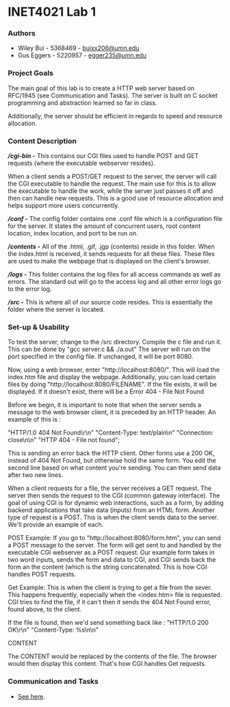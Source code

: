# INET4021 Lab 1

### Authors
- Wiley Bui - 5368469 - buixx206@umn.edu
- Gus Eggers - 5220957 - egger235@umn.edu

### Project Goals
The main goal of this lab is to create a HTTP web server based on RFC/1945 (see Communication and Tasks). The server is built on C socket programming and abstraction learned so far in class. 

Additionally, the server should be efficient in regards to speed and resource allocation. 

### Content Description
__*/cgi-bin -*__ This contains our CGI files used to handle POST and GET requests (where the executable webserver resides).

When a client sends a POST/GET request to the server, the server will call the CGI executable to handle the request. The main use for this is to allow the executable to handle the work, while the server just passes it off and then can handle new requests. This is a good use of resource allocation and helps support more users concurrently.

__*/conf -*__ The config folder contains one .conf file which is a configuration file for the server. It states the amount of concurrent users, root content location, index location, and port to be run on.

__*/contents -*__ All of the .html, .gif, .jgp (contents) reside in this folder. When the index.html is received, it sends requests for all these files. These files are used to make the webpage that is displayed on the client's browser. 

__*/logs -*__ This folder contains the log files for all access commands as well as errors. The standard out will go to the access log and all other error logs go to the error log.

__*/src -*__ This is where all of our source code resides. This is essentially the folder where the server is located.

### Set-up & Usability
To test the server, change to the /src directory. Compile the c file and run it. This can be done by "gcc server.c && ./a.out"
The server will run on the port specified in the config file. If unchanged, it will be port 8080. 

Now, using a web browser, enter "http://localhost:8080/". This will load the index.htm file and display the webpage.
Additionally, you can load certain files by doing "http://localhost:8080/FILENAME". If the file exists, it will be displayed. 
If it doesn't exist, there will be a Error 404 - File Not Found

Before we begin, it is important to note that when the server sends a message to the web browser client, it is preceded by an HTTP header. An example of this is :

   "HTTP/1.0 404 Not Found\r\n"
   "Content-Type: text/plain\n"
   "Connection: close\n\n"
   "HTTP 404 - File not found";

This is sending an error back the HTTP client. Other forms use a 200 OK, instead of 404 Not Found, but otherwise hold the same form. You edit the second line based on what content you're sending. You can then send data after two new lines.

When a client requests for a file, the server receives a GET request. The server then sends the request to the CGI (common gateway interface). The goal of using CGI is for dynamic web interactions, such as a form, by adding backend applications that take data (inputs) from an HTML form. Another type of request is a POST. This is when the client sends data to the server. We'll provide an example of each. 

POST Example:
If you go to "http://localhost:8080/form.htm", you can send a POST message to the server. The form will get sent to and handled by the executable CGI webserver as a POST request. Our example form takes in two word inputs, sends the form and data to CGI, and CGI sends back the form an the content (which is the string concatenated. This is how CGI handles POST requests.

Get Example:
This is when the client is trying to get a file from the sever. This happens frequently, especially when the <index.htm> file is requested. CGI tries to find the file, if it can't then it sends the 404 Not Found error, found above, to the client.

If the file is found, then we'd send something back like : 
   "HTTP/1.0 200 OK\r\n"
   "Content-Type: %s\n\n"
   
   CONTENT
   
The CONTENT would be replaced by the contents of the file. The browser would then display this content. That's how CGI handles Get requests.

### Communication and Tasks
- [See here](https://docs.google.com/document/d/1b5y2U4AuAkZoI1Iazu_hnQO1CJy929CKRletR1ds0Uc/edit).